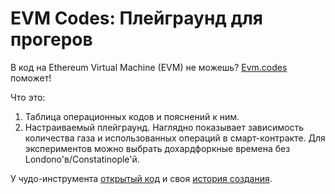 # EVM Codes: Плейграунд для прогеров
В код на Ethereum Virtual Machine (EVM) не можешь?
[Evm.codes](https://www.evm.codes/playground) поможет!

Что это:
1. Таблица операционных кодов и пояснений к ним.
2. Настраиваемый плейграунд.
Наглядно показывает зависимость количества газа и использованных операций в смарт-контракте.
Для экспериментов можно выбрать дохардфоркные времена без Londonо'в/Constatinople'й.

У чудо-инструмента [открытый код](https://github.com/comitylabs/evm.codes) и своя [история создания](https://tairasim.com/evm-codes/).
